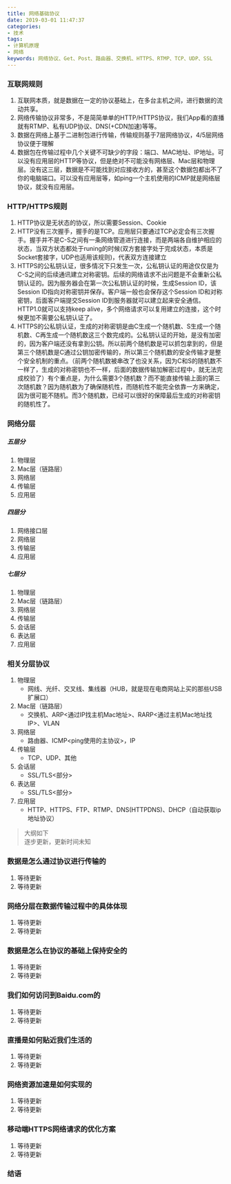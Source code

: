 ```yaml
---
title: 网络基础协议
date: 2019-03-01 11:47:37
categories:
- 技术
tags:
- 计算机原理
- 网络
keywords: 网络协议、Get、Post、路由器、交换机、HTTPS、RTMP、TCP、UDP、SSL
---
```


### 互联网规则

1. 互联网本质，就是数据在一定的协议基础上，在多台主机之间，进行数据的流动共享。
2. 网络传输协议非常多，不是简简单单的HTTP/HTTPS协议，我们App看的直播就有RTMP、私有UDP协议、DNS(+CDN加速)等等。
3. 数据在网络上基于二进制包进行传输，传输规则基于7层网络协议，4/5层网络协议便于理解
4. 数据包在传输过程中几个关键不可缺少的字段：端口、MAC地址、IP地址。可以没有应用层的HTTP等协议，但是绝对不可能没有网络层、Mac层和物理层。没有这三层，数据是不可能找到对应接收方的，甚至这个数据包都出不了你的电脑端口。可以没有应用层等，如ping一个主机使用的ICMP就是网络层协议，就没有应用层。

### HTTP/HTTPS规则

1. HTTP协议是无状态的协议，所以需要Session、Cookie
2. HTTP没有三次握手，握手的是TCP。应用层只要通过TCP必定会有三次握手。握手并不是C-S之间有一条网络管道进行连接，而是两端各自维护相应的状态，当双方状态都处于runing的时候(双方套接字处于完成状态，本质是Socket套接字，UDP也适用该规则)，代表双方连接建立
3. HTTPS的公私钥认证，很多情况下只发生一次，公私钥认证的用途仅仅是为C-S之间的后续通讯建立对称密钥。后续的网络请求不出问题是不会重新公私钥认证的。因为服务器会在第一次公私钥认证的时候，生成Session ID，该Session ID指向对称密钥并保存。客户端一般也会保存这个Session ID和对称密钥，后面客户端提交Session ID到服务器就可以建立起来安全通信。HTTP1.0就可以支持keep alive，多个网络请求可以复用建立的连接，这个时候更加不需要公私钥认证了。
4. HTTPS的公私钥认证，生成的对称密钥是由C生成一个随机数、S生成一个随机数、C再生成一个随机数这三个数完成的。公私钥认证的开始，是没有加密的，因为客户端还没有拿到公钥。所以前两个随机数是可以抓包拿到的，但是第三个随机数是C通过公钥加密传输的，所以第三个随机数的安全传输才是整个安全机制的重点。（前两个随机数被串改了也没关系，因为C和S的随机数不一样了，生成的对称密钥也不一样，后面的数据传输加解密过程中，就无法完成校验了）有个重点是，为什么需要3个随机数？而不能直接传输上面的第三次随机数？因为随机数为了确保随机性，而随机性不能完全依靠一方来确定，因为很可能不随机。而3个随机数，已经可以很好的保障最后生成的对称密钥的随机性了。

<!-- more -->

### 网络分层

##### 五层分

1. 物理层
2. Mac层（链路层）
3. 网络层
4. 传输层
5. 应用层

##### 四层分

1. 网络接口层
2. 网络层
3. 传输层
4. 应用层

##### 七层分

1. 物理层
2. Mac层（链路层）
3. 网络层
4. 传输层
5. 会话层
6. 表达层
7. 应用层

### 相关分层协议

1. 物理层
    * 网线、光纤、交叉线、集线器（HUB，就是现在电商网站上买的那些USB扩展口）
2. Mac层（链路层）
    * 交换机、ARP<通过IP找主机Mac地址>、RARP<通过主机Mac地址找IP>、VLAN
3. 网络层
    * 路由器、ICMP<ping使用的主协议>，IP
4. 传输层
    * TCP、UDP、其他
5. 会话层
   * SSL/TLS<部分>
6. 表达层
   * SSL/TLS<部分>
7. 应用层
    * HTTP、HTTPS、FTP、RTMP、DNS(HTTPDNS)、DHCP（自动获取ip地址协议）

> 大纲如下  
> 逐步更新，更新时间未知  

### 数据是怎么通过协议进行传输的

1. 等待更新
2. 等待更新

### 网络分层在数据传输过程中的具体体现

1. 等待更新
2. 等待更新

### 数据是怎么在协议的基础上保持安全的

1. 等待更新
2. 等待更新

### 我们如何访问到Baidu.com的

1. 等待更新
2. 等待更新

### 直播是如何贴近我们生活的

1. 等待更新
2. 等待更新

### 网络资源加速是如何实现的

1. 等待更新
2. 等待更新

### 移动端HTTPS网络请求的优化方案

1. 等待更新
2. 等待更新

### 结语
